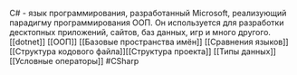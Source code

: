 С# - язык программирования, разработанный Microsoft, реализующий парадигму программирования ООП. Он используется для разработки десктопных приложений, сайтов, баз данных, игр и много другого.
[[dotnet]] [[ООП]] [[Базовые пространства имён]] [[Сравнения языков]] [[Структура кодового файла]][[Структура проекта]] [[Типы данных]] [[Условные операторы]]
#CSharp
